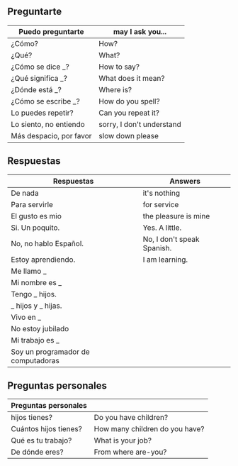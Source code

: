 ## Preguntarte

| Puedo preguntarte       | may I ask you...          |
| ----------------------- | ------------------------- |
| ¿Cómo?                  | How?                      |
| ¿Qué?                   | What?                     |
| ¿Cómo se dice \_?       | How to say?               |
| ¿Qué significa \_?      | What does it mean?        |
| ¿Dónde está \_?         | Where is?                 |
| ¿Cómo se escribe \_?    | How do you spell?         |
| Lo puedes repetir?      | Can you repeat it?        |
| Lo siento, no entiendo  | sorry, I don't understand |
| Más despacio, por favor | slow down please          |

## Respuestas

| Respuestas                         | Answers                    |
| ---------------------------------- | -------------------------- |
| De nada                            | it's nothing               |
| Para servirle                      | for service                |
| El gusto es mio                    | the pleasure is mine       |
| Si. Un poquito.                    | Yes. A little.             |
| No, no hablo Español.              | No, I don't speak Spanish. |
| Estoy aprendiendo.                 | I am learning.             |
| Me llamo \_                        |                            |
| Mi nombre es \_                    |                            |
| Tengo \_ hijos.                    |                            |
| _ hijos y _ hijas.                 |                            |
| Vivo en \_                         |                            |
| No estoy jubilado                  |                            |
| Mi trabajo es \_                   |                            |
| Soy un programador de computadoras |                            |

## Preguntas personales

| Preguntas personales  |                                |
| --------------------- | ------------------------------ |
| hijos tienes?         | Do you have children?          |
| Cuántos hijos tienes? | How many children do you have? |
| Qué es tu trabajo?    | What is your job?              |
| De dónde eres?        | From where are-you?            |
